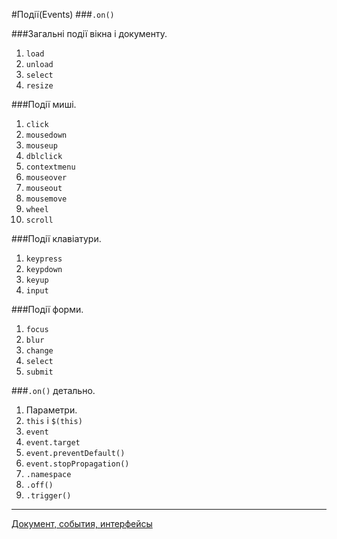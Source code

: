#Події(Events)
###`.on()`

###Загальні події вікна і документу.
1. `load`
1. `unload`
1. `select`
1. `resize`

###Події миші.
1. `click`
1. `mousedown`
1. `mouseup`
1. `dblclick`
1. `contextmenu`
1. `mouseover`
1. `mouseout`
1. `mousemove`
1. `wheel`
1. `scroll`

###Події клавіатури.
1. `keypress`
1. `keypdown`
1. `keyup`
1. `input`

###Події форми.
1. `focus`
1. `blur`
1. `change`
1. `select`
1. `submit`

###`.on()` детально.
1. Параметри.
1. `this` і `$(this)`
1. `event`
1. `event.target`
1. `event.preventDefault()`
1. `event.stopPropagation()`
1. `.namespace`
1. `.off()`
1. `.trigger()`

---
[Документ, события, интерфейсы](https://learn.javascript.ru/ui)
